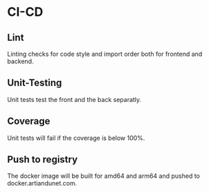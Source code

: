 # CI-CD
## Lint
Linting checks for code style and import order both for frontend and backend. 
## Unit-Testing
Unit tests test the front and the back separatly. 
## Coverage
Unit tests will fail if the coverage is below 100%.
## Push to registry
The docker image will be built for amd64 and arm64 and pushed to docker.artiandunet.com.